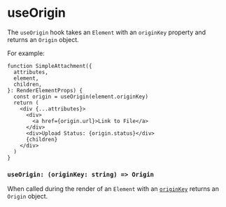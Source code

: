 # useOrigin

The `useOrigin` hook takes an `Element` with an `originKey` property and returns an `Origin` object.

For example:

```tsx
function SimpleAttachment({
  attributes,
  element,
  children,
}: RenderElementProps) {
  const origin = useOrigin(element.originKey)
  return (
    <div {...attributes}>
      <div>
        <a href={origin.url}>Link to File</a>
      </div>
      <div>Upload Status: {origin.status}</div>
      {children}
    </div>
  )
}
```

### `useOrigin: (originKey: string) => Origin`

When called during the render of an `Element` with an [`originKey`](./origin.md) returns an `Origin` object.
